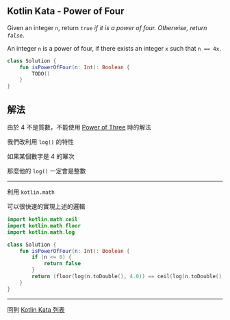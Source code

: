 ## Kotlin Kata - Power of Four

Given an integer `n`, return _`true` if it is a power of four. Otherwise, return `false`_.

An integer `n` is a power of four, if there exists an integer `x` such that `n == 4x`.

```kotlin
class Solution {
    fun isPowerOfFour(n: Int): Boolean {
        TODO()
    }
}
```
## 解法

由於 4 不是質數，不能使用 [Power of Three](power-of-three.md) 時的解法

我們改利用 `log()` 的特性

如果某個數字是 4 的冪次

那麼他的 `log()` 一定會是整數

------

利用 `kotlin.math`

可以很快速的實現上述的邏輯

```kotlin
import kotlin.math.ceil
import kotlin.math.floor
import kotlin.math.log

class Solution {
    fun isPowerOfFour(n: Int): Boolean {
        if (n <= 0) {
            return false
        }
        return (floor(log(n.toDouble(), 4.0)) == ceil(log(n.toDouble(), 4.0)))
    }
}
```

------

回到 [Kotlin Kata 列表](index.md)
